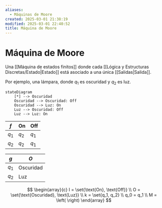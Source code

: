 ```yaml
---
aliases:
  - Máquinas de Moore
created: 2025-03-01 21:38:19
modified: 2025-03-01 22:40:52
title: Máquina de Moore
---
```


# Máquina de Moore

Una [[Máquina de estados finitos]] donde cada [[Lógica y Estructuras Discretas/Estado|Estado]] está asociado a una única [[Salidas|Salida]].

Por ejemplo, una lámpara, donde $q_1$ es oscuridad y $q_2$ es luz.

```mermaid
stateDiagram
    [*] --> Oscuridad
    Oscuridad --> Oscuridad: Off
    Oscuridad --> Luz: On
    Luz --> Oscuridad: Off
    Luz --> Luz: On
```

| $f$   | On    | Off   |
| ----- | ----- | ----- |
| $q_1$ | $q_2$ | $q_1$ |
| $q_2$ | $q_2$ | $q_1$ |

| $g$   | $O$       |
| ----- | --------- |
| $q_1$ | Oscuridad |
| $q_2$ | Luz       |
$$
\begin{array}{c}
    I = \set{\text{On}, \text{Off}} \\
    O = \set{\text{Oscuridad}, \text{Luz}} \\
    k = \set{q_1, q_2} \\
    q_0 = q_1 \\
    M = \left(  \right)
\end{array}
$$
